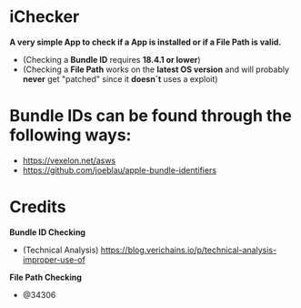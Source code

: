 # iChecker
**A very simple App to check if a App is installed or if a File Path is valid.**
- (Checking a **Bundle ID** requires **18.4.1 or lower**)
- (Checking a **File Path** works on the **latest OS version** and will probably **never** get "patched" since it **doesn´t** uses a exploit)

# Bundle IDs can be found through the following ways:
- https://vexelon.net/asws 
- https://github.com/joeblau/apple-bundle-identifiers

# Credits
**Bundle ID Checking**
- (Technical Analysis) https://blog.verichains.io/p/technical-analysis-improper-use-of

**File Path Checking**
- @34306
